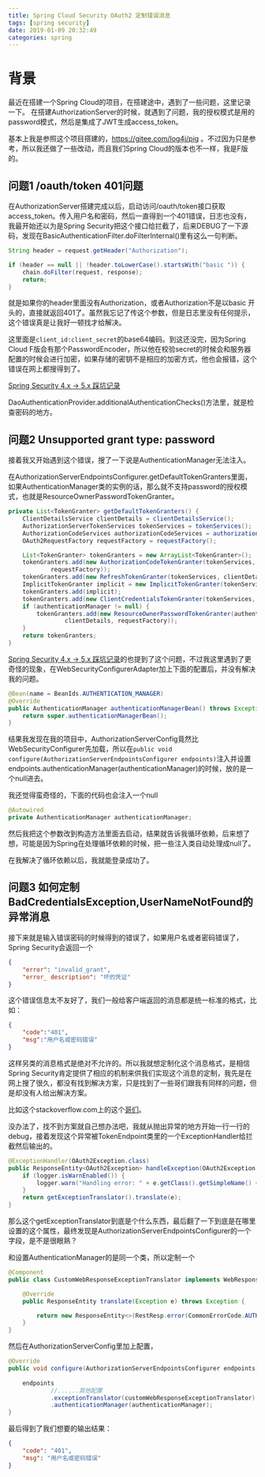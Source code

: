 ```yaml
---
title: Spring Cloud Security OAuth2 定制错误消息
tags: [spring security]
date: 2019-01-09 20:32:49
categories: spring
---
```


# 背景

最近在搭建一个Spring Cloud的项目，在搭建途中，遇到了一些问题，这里记录一下。
在搭建AuthorizationServer的时候，就遇到了问题，我的授权模式是用的password模式，然后是集成了JWT生成access_token。

基本上我是参照这个项目搭建的，https://gitee.com/log4j/pig 。不过因为只是参考，所以我还做了一些改动，而且我们Spring Cloud的版本也不一样，我是F版的。

<!--more-->

## 问题1 /oauth/token 401问题

在AuthorizationServer搭建完成以后，启动访问/oauth/token接口获取access_token。传入用户名和密码，然后一直得到一个401错误，日志也没有，我最开始还以为是Spring Security把这个接口给拦截了，后来DEBUG了一下源码，发现在BasicAuthenticationFilter.doFilterInternal()里有这么一句判断。



```java
String header = request.getHeader("Authorization");

if (header == null || !header.toLowerCase().startsWith("basic ")) {
	chain.doFilter(request, response);
	return;
}
```

就是如果你的header里面没有Authorization，或者Authorization不是以basic 开头的，直接就返回401了。虽然我忘记了传这个参数，但是日志里没有任何提示，这个错误真是让我好一顿找才给解决。

这里面是`client_id:client_secret`的base64编码。到这还没完，因为Spring Cloud F版会有那个PasswordEncoder，所以他在校验secret的时候会和服务器配置的时候会进行加密，如果存储的密钥不是相应的加密方式，他也会报错，这个错误在网上都搜得到了。

[Spring Security 4.x -> 5.x 踩坑记录](http://springcloud.cn/view/13)


DaoAuthenticationProvider.additionalAuthenticationChecks()方法里，就是检查密码的地方。



## 问题2 Unsupported grant type: password


接着我又开始遇到这个错误，搜了一下说是AuthenticationManager无法注入。

在AuthorizationServerEndpointsConfigurer.getDefaultTokenGranters里面，如果AuthenticationManager类的实例的话，那么就不支持password的授权模式，也就是ResourceOwnerPasswordTokenGranter。

```java
private List<TokenGranter> getDefaultTokenGranters() {
	ClientDetailsService clientDetails = clientDetailsService();
	AuthorizationServerTokenServices tokenServices = tokenServices();
	AuthorizationCodeServices authorizationCodeServices = authorizationCodeServices();
	OAuth2RequestFactory requestFactory = requestFactory();

	List<TokenGranter> tokenGranters = new ArrayList<TokenGranter>();
	tokenGranters.add(new AuthorizationCodeTokenGranter(tokenServices, authorizationCodeServices, clientDetails,
			requestFactory));
	tokenGranters.add(new RefreshTokenGranter(tokenServices, clientDetails, requestFactory));
	ImplicitTokenGranter implicit = new ImplicitTokenGranter(tokenServices, clientDetails, requestFactory);
	tokenGranters.add(implicit);
	tokenGranters.add(new ClientCredentialsTokenGranter(tokenServices, clientDetails, requestFactory));
	if (authenticationManager != null) {
		tokenGranters.add(new ResourceOwnerPasswordTokenGranter(authenticationManager, tokenServices,
				clientDetails, requestFactory));
	}
	return tokenGranters;
}
```

[Spring Security 4.x -> 5.x 踩坑记录](http://springcloud.cn/view/13)的也提到了这个问题，不过我这里遇到了更奇怪的现象，在WebSecurityConfigurerAdapter加上下面的配置后，并没有解决我的问题。

```java
@Bean(name = BeanIds.AUTHENTICATION_MANAGER)
@Override
public AuthenticationManager authenticationManagerBean() throws Exception {
    return super.authenticationManagerBean();
}

```

结果我发现在我的项目中，AuthorizationServerConfig竟然比WebSecurityConfigurer先加载，所以在`public void configure(AuthorizationServerEndpointsConfigurer endpoints)`注入并设置endpoints.authenticationManager(authenticationManager)的时候，放的是一个null进去。

我还觉得蛮奇怪的，下面的代码也会注入一个null

```java
@Autowired
private AuthenticationManager authenticationManager;
```

然后我把这个参数改到构造方法里面去启动，结果就告诉我循环依赖，后来想了想，可能是因为Spring在处理循环依赖的时候，把一些注入类自动处理成null了。

在我解决了循环依赖以后，我就能登录成功了。

## 问题3 如何定制BadCredentialsException,UserNameNotFound的异常消息

接下来就是输入错误密码的时候得到的错误了，如果用户名或者密码错误了，Spring Security会返回一个

```json
{
	"error": "invalid_grant",
	"error_ description": "坏的凭证"
}
```

这个错误信息太不友好了，我们一般给客户端返回的消息都是统一标准的格式，比如：

```json
{
	"code":"401",
	"msg":"用户名或密码错误"
}
```

这样另类的消息格式是绝对不允许的。所以我就想定制化这个消息格式，是相信Spring Security肯定提供了相应的机制来供我们实现这个消息的定制，我先是在网上搜了很久，都没有找到解决方案，只是找到了一些哥们跟我有同样的问题，但是却没有人给出解决方案。

比如这个stackoverflow.com上的这个[哥们](https://stackoverflow.com/questions/38109842/how-to-change-the-badcredentialsexception-usernamenotfound-exception-messages-in)。

没办法了，找不到方案就自己想办法吧，我就从抛出异常的地方开始一行一行的debug，接着发现这个异常被TokenEndpoint类里的一个ExceptionHandler给拦截然后输出的。

```java
@ExceptionHandler(OAuth2Exception.class)
public ResponseEntity<OAuth2Exception> handleException(OAuth2Exception e) throws Exception {
	if (logger.isWarnEnabled()) {
		logger.warn("Handling error: " + e.getClass().getSimpleName() + ", " + e.getMessage());
	}
	return getExceptionTranslator().translate(e);
}
```


那么这个getExceptionTranslator到底是个什么东西，最后翻了一下到底是在哪里设置的这个属性，最终发现是AuthorizationServerEndpointsConfigurer的一个字段，是不是很眼熟？


和设置AuthenticationManager的是同一个类，所以定制一个

```java
@Component
public class CustomWebResponseExceptionTranslator implements WebResponseExceptionTranslator<OAuth2Exception> {

    @Override
    public ResponseEntity translate(Exception e) throws Exception {

        return new ResponseEntity<>(RestResp.error(CommonErrorCode.AUTHORIZED_ERROR), HttpStatus.OK);
    }
}
```

然后在AuthorizationServerConfig里加上配置，

```java
@Override
public void configure(AuthorizationServerEndpointsConfigurer endpoints) {
    
    endpoints
            //......其他配置
            .exceptionTranslator(customWebResponseExceptionTranslator)
            .authenticationManager(authenticationManager);
}

```


最后得到了我们想要的输出结果：


```json
{
    "code": "401",
    "msg": "用户名或密码错误"
}
```



